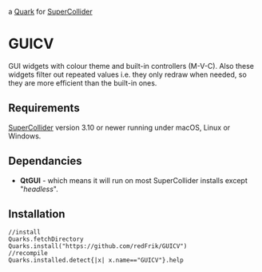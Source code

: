 a [Quark](https://supercollider-quarks.github.io/quarks/) for [SuperCollider](https://supercollider.github.io)

# GUICV

GUI widgets with colour theme and built-in controllers (M-V-C). Also these widgets filter out repeated values i.e. they only redraw when needed, so they are more efficient than the built-in ones.

## Requirements

[SuperCollider](https://supercollider.github.io) version 3.10 or newer running under macOS, Linux or Windows.

## Dependancies

* **QtGUI** - which means it will run on most SuperCollider installs except "_headless_".

## Installation

```supercollider
//install
Quarks.fetchDirectory
Quarks.install("https://github.com/redFrik/GUICV")
//recompile
Quarks.installed.detect{|x| x.name=="GUICV"}.help
```
